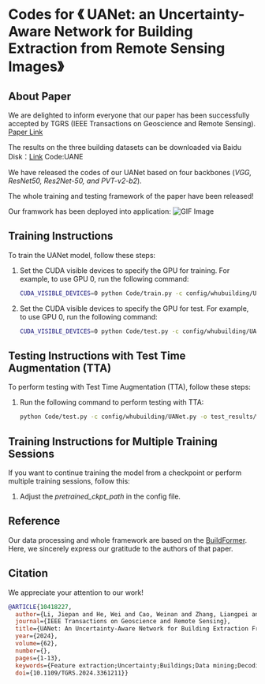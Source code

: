 # Codes for 《 UANet: an Uncertainty-Aware Network for Building Extraction from Remote Sensing Images》

## About Paper
We are delighted to inform everyone that our paper has been successfully accepted by TGRS (IEEE Transactions on Geoscience and Remote Sensing). 
[Paper Link](https://ieeexplore.ieee.org/document/10418227)

The results on the three building datasets can be downloaded via Baidu Disk：[Link](https://pan.baidu.com/s/1MkoWfIyz7DADg37nUuMTgw?pwd=UANE) Code:UANE

We have released the codes of our UANet based on four backbones (*VGG, ResNet50, Res2Net-50, and PVT-v2-b2*). 

The whole training and testing framework of the paper have been released!

Our framwork has been deployed into application:
![GIF Image](building.gif)

## Training Instructions

To train the UANet model, follow these steps:

1. Set the CUDA visible devices to specify the GPU for training. For example, to use GPU 0, run the following command:
   ```bash
   CUDA_VISIBLE_DEVICES=0 python Code/train.py -c config/whubuilding/UANet.py
2. Set the CUDA visible devices to specify the GPU for test. For example, to use GPU 0, run the following command:
   ```bash
   CUDA_VISIBLE_DEVICES=0 python Code/test.py -c config/whubuilding/UANet.py -o test_results/whubuilding/UANet/ --rgb

## Testing Instructions with Test Time Augmentation (TTA)

To perform testing with Test Time Augmentation (TTA), follow these steps:

1. Run the following command to perform testing with TTA:
   ```bash
   python Code/test.py -c config/whubuilding/UANet.py -o test_results/whubuilding/UANet/ -t lr --rgb

## Training Instructions for Multiple Training Sessions

If you want to continue training the model from a checkpoint or perform multiple training sessions, follow this:

1. Adjust the *pretrained_ckpt_path* in the config file.


## Reference
Our data processing  and whole framework are based on the [BuildFormer](https://github.com/WangLibo1995/BuildFormer). Here, we sincerely express our gratitude to the authors of that paper.

## Citation

We appreciate your attention to our work!

```bibtex
@ARTICLE{10418227,
  author={Li, Jiepan and He, Wei and Cao, Weinan and Zhang, Liangpei and Zhang, Hongyan},
  journal={IEEE Transactions on Geoscience and Remote Sensing}, 
  title={UANet: An Uncertainty-Aware Network for Building Extraction From Remote Sensing Images}, 
  year={2024},
  volume={62},
  number={},
  pages={1-13},
  keywords={Feature extraction;Uncertainty;Buildings;Data mining;Decoding;Remote sensing;Deep learning;Building extraction;remote sensing (RS);uncertainty-aware},
  doi={10.1109/TGRS.2024.3361211}}

